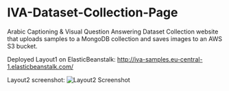 # IVA-Dataset-Collection-Page
Arabic Captioning & Visual Question Answering Dataset Collection website that uploads samples to a MongoDB collection and saves images to an AWS S3 bucket.

Deployed Layout1 on ElasticBeanstalk: http://iva-samples.eu-central-1.elasticbeanstalk.com/

Layout2 screenshot:
![Layout2 Screenshot](https://input-bucket-sw.s3.amazonaws.com/Capture8.PNG)


